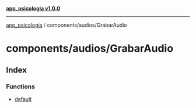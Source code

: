 [**app_psicologia v1.0.0**](../../../README.md)

***

[app_psicologia](../../../modules.md) / components/audios/GrabarAudio

# components/audios/GrabarAudio

## Index

### Functions

- [default](functions/default.md)
